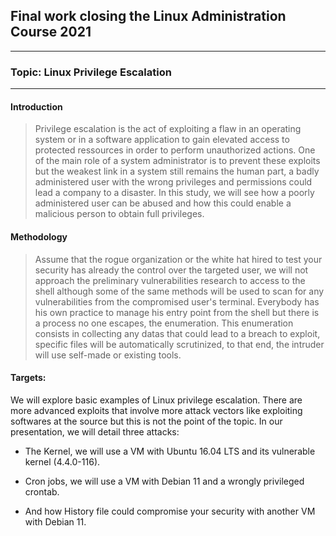 ## Final work closing the Linux Administration Course 2021
   __________________________________________________________

### Topic: Linux Privilege Escalation
______________________________________

#### Introduction

> Privilege escalation is the act of exploiting a flaw in an operating system or in a software application to gain elevated access to protected ressources in order to perform unauthorized actions. One of the main role of a system administrator is to prevent these exploits but the weakest link in a system still remains the human part, a badly administered user with the wrong privileges and permissions could lead a company to a disaster. 
In this study, we will see how a poorly administered user can be abused and how this could enable a malicious person to obtain full privileges.



#### Methodology 

> Assume that the rogue organization or the white hat hired to test your security has already the control over the targeted user, we will not approach the preliminary  vulnerabilities research to access to the shell although some of the same methods will be used to scan for any vulnerabilities from the compromised user's terminal.
> Everybody has his own practice to manage his entry point from the shell but there is a process no one escapes, the enumeration. This enumeration consists in collecting any datas that could lead to a breach to exploit, specific files will be automatically scrutinized, to that end, the intruder will use self-made or existing tools.

#### Targets:

We will explore basic examples of Linux privilege escalation. There are more advanced exploits that involve more attack vectors like exploiting softwares at the source but this is not the point of the topic. In our presentation, we will detail three attacks:

- The Kernel, we will use a VM with Ubuntu 16.04 LTS and its vulnerable kernel (4.4.0-116).

- Cron jobs, we will use a VM with Debian 11 and a wrongly privileged crontab.

- And how History file could compromise your security with another VM with Debian 11.


